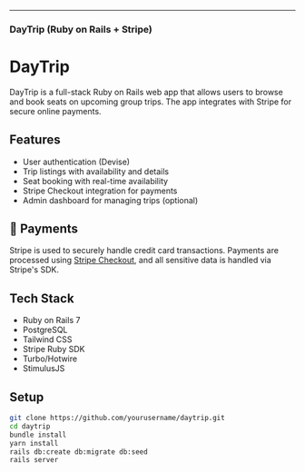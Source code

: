 
---

### DayTrip (Ruby on Rails + Stripe)

# DayTrip

DayTrip is a full-stack Ruby on Rails web app that allows users to browse and book seats on upcoming group trips. The app integrates with Stripe for secure online payments.

## Features

- User authentication (Devise)
- Trip listings with availability and details
- Seat booking with real-time availability
- Stripe Checkout integration for payments
- Admin dashboard for managing trips (optional)

## 💸 Payments

Stripe is used to securely handle credit card transactions. Payments are processed using [Stripe Checkout](https://stripe.com/docs/checkout), and all sensitive data is handled via Stripe's SDK.

## Tech Stack

- Ruby on Rails 7
- PostgreSQL
- Tailwind CSS
- Stripe Ruby SDK
- Turbo/Hotwire
- StimulusJS

## Setup

```bash
git clone https://github.com/yourusername/daytrip.git
cd daytrip
bundle install
yarn install
rails db:create db:migrate db:seed
rails server
```
